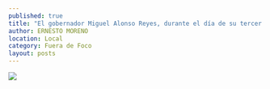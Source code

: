 ```yaml
---
published: true
title: "El gobernador Miguel Alonso Reyes, durante el día de su tercer Informe de Gobierno"
author: ERNESTO MORENO
location: Local
category: Fuera de Foco
layout: posts
---
```


![](http://i.imgur.com/K0GiKRbm.jpg)
